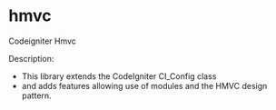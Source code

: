 # hmvc
Codeigniter Hmvc

Description:
 * This library extends the CodeIgniter CI_Config class
 * and adds features allowing use of modules and the HMVC design pattern.
